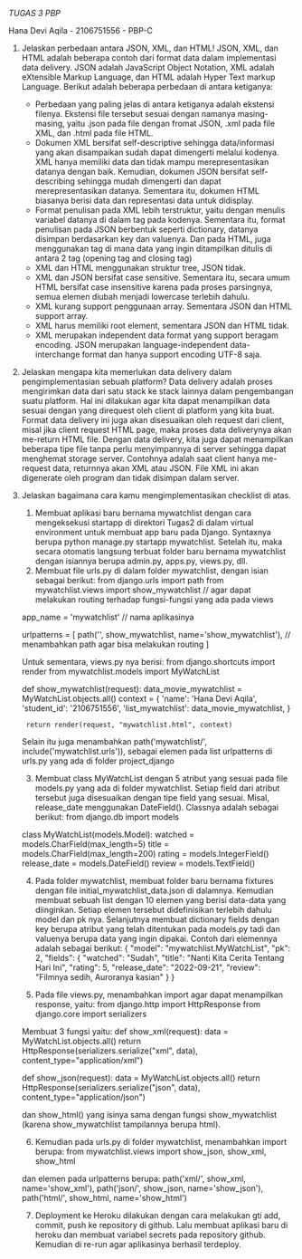 *TUGAS 3 PBP*

Hana Devi Aqila - 2106751556 - PBP-C

1. Jelaskan perbedaan antara JSON, XML, dan HTML!
    JSON, XML, dan HTML adalah beberapa contoh dari format data dalam implementasi data delivery. JSON adalah JavaScript Object Notation, XML adalah eXtensible Markup Language, dan HTML adalah Hyper Text markup Language. Berikut adalah beberapa perbedaan di antara ketiganya:
    - Perbedaan yang paling jelas di antara ketiganya adalah ekstensi filenya. Ekstensi file tersebut sesuai dengan namanya masing-masing, yaitu .json pada file dengan fromat JSON, .xml pada file XML, dan .html pada file HTML. 
    - Dokumen XML bersifat self-descriptive sehingga data/informasi yang akan disampaikan sudah dapat dimengerti melalui kodenya. XML hanya memiliki data dan tidak mampu merepresentasikan datanya dengan baik. Kemudian, dokumen JSON bersifat self-describing sehingga mudah dimengerti dan dapat merepresentasikan datanya. Sementara itu, dokumen HTML biasanya berisi data dan representasi data untuk didisplay.
    - Format penulisan pada XML lebih terstruktur, yaitu dengan menulis variabel datanya di dalam tag pada kodenya. Sementara itu, format penulisan pada JSON berbentuk seperti dictionary, datanya disimpan berdasarkan key dan valuenya. Dan pada HTML, juga menggunakan tag di mana data yang ingin ditampilkan ditulis di antara 2 tag (opening tag and closing tag)
    - XML dan HTML menggunakan struktur tree, JSON tidak. 
    - XML dan JSON bersifat case sensitive. Sementara itu, secara umum HTML bersifat case insensitive karena pada proses parsingnya, semua elemen diubah menjadi lowercase terlebih dahulu. 
    - XML kurang support penggunaan array. Sementara JSON dan HTML support array.
    - XML harus memiliki root element, sementara JSON dan HTML tidak. 
    - XML merupakan independent data format yang support beragam encoding. JSON merupakan language-independent data-interchange format dan hanya support encoding UTF-8 saja. 

2. Jelaskan mengapa kita memerlukan data delivery dalam pengimplementasian sebuah platform?
    Data delivery adalah proses mengirimkan data dari satu stack ke stack lainnya dalam pengembangan suatu platform. Hal ini dilakukan agar kita dapat menampilkan data sesuai dengan yang direquest oleh client di platform yang kita buat. Format data delivery ini juga akan disesuaikan oleh request dari client, misal jika client request HTML page, maka proses data deliverynya akan me-return HTML file. Dengan data delivery, kita juga dapat menampilkan beberapa tipe file tanpa perlu menyimpannya di server sehingga dapat menghemat storage server. Contohnya adalah saat client hanya me-request data, returnnya akan XML atau JSON. File XML ini akan digenerate oleh program dan tidak disimpan dalam server.

3. Jelaskan bagaimana cara kamu mengimplementasikan checklist di atas.
    1. Membuat aplikasi baru bernama mywatchlist dengan cara mengeksekusi startapp di direktori Tugas2 di dalam virtual environment untuk membuat app baru pada Django. Syntaxnya berupa python manage.py startapp mywatchlist. Setelah itu, maka secara otomatis langsung terbuat folder baru bernama mywatchlist dengan isiannya berupa admin.py, apps.py, views.py, dll. 
    2. Membuat file urls.py di dalam folder mywatchlist, dengan isian sebagai berikut:
    from django.urls import path
    from mywatchlist.views import show_mywatchlist                  // agar dapat melakukan routing terhadap fungsi-fungsi yang ada pada views

    app_name = 'mywatchlist'        // nama aplikasinya

    urlpatterns = [
        path('', show_mywatchlist, name='show_mywatchlist'),        // menambahkan path agar bisa melakukan routing
    ]

    Untuk sementara, views.py nya berisi:
    from django.shortcuts import render
    from mywatchlist.models import MyWatchList

    def show_mywatchlist(request):
        data_movie_mywatchlist = MyWatchList.objects.all()
        context = {
            'name': 'Hana Devi Aqila',
            'student_id': '2106751556',
            'list_mywatchlist': data_movie_mywatchlist,
        }

        return render(request, "mywatchlist.html", context)

    Selain itu juga menambahkan 
    path('mywatchlist/', include('mywatchlist.urls')),
    sebagai elemen pada list urlpatterns di urls.py yang ada di folder project_django

    3. Membuat class MyWatchList dengan 5 atribut yang sesuai pada file models.py yang ada di folder mywatchlist. Setiap field dari atribut tersebut juga disesuaikan dengan tipe field yang sesuai. Misal, release_date menggunakan DateField(). Classnya adalah sebagai berikut:
    from django.db import models

    class MyWatchList(models.Model):
        watched = models.CharField(max_length=5)
        title = models.CharField(max_length=200)
        rating = models.IntegerField()
        release_date = models.DateField()
        review = models.TextField()
    
    4. Pada folder mywatchlist, membuat folder baru bernama fixtures dengan file initial_mywatchlist_data.json di dalamnya. Kemudian membuat sebuah list dengan 10 elemen yang berisi data-data yang diinginkan. Setiap elemen tersebut didefinisikan terlebih dahulu model dan pk nya. Selanjutnya membuat dictionary fields dengan key berupa atribut yang telah ditentukan pada models.py tadi dan valuenya berupa data yang ingin dipakai. Contoh dari elemennya adalah sebagai berikut:
     {
        "model": "mywatchlist.MyWatchList",
        "pk": 2,
        "fields": {
            "watched": "Sudah",
            "title": "Nanti Kita Cerita Tentang Hari Ini",
            "rating": 5,
            "release_date": "2022-09-21",
            "review": "Filmnya sedih, Auroranya kasian"
        }
     }

    5. Pada file views.py, menambahkan import agar dapat menampilkan response, yaitu: 
    from django.http import HttpResponse
    from django.core import serializers
    
    Membuat 3 fungsi yaitu:
    def show_xml(request):
        data = MyWatchList.objects.all()
        return HttpResponse(serializers.serialize("xml", data), content_type="application/xml")

    def show_json(request):
        data = MyWatchList.objects.all()
        return HttpResponse(serializers.serialize("json", data), content_type="application/json")
    
    dan show_html() yang isinya sama dengan fungsi show_mywatchlist (karena show_mywatchlist tampilannya berupa html).

    6. Kemudian pada urls.py di folder mywatchlist, menambahkan import berupa:
    from mywatchlist.views import show_json, show_xml, show_html

    dan elemen pada urlpatterns berupa:
    path('xml/', show_xml, name='show_xml'),
    path('json/', show_json, name='show_json'),
    path('html/', show_html, name='show_html')

    7. Deployment ke Heroku dilakukan dengan cara melakukan gti add, commit, push ke repository di github. Lalu membuat aplikasi baru di heroku dan membuat variabel secrets pada repository github. Kemudian di re-run agar aplikasinya berhasil terdeploy. 



